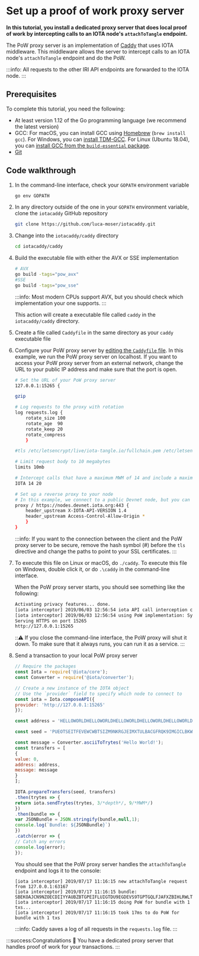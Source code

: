 # Set up a proof of work proxy server

**In this tutorial, you install a dedicated proxy server that does local proof of work by intercepting calls to an IOTA node's `attachToTangle` endpoint.**

The PoW proxy server is an implementation of [Caddy](https://caddyserver.com/) that uses IOTA middleware. This middleware allows the server to intercept calls to an IOTA node's `attachToTangle` endpoint and do the PoW.

:::info:
All requests to the other IRI API endpoints are forwarded to the IOTA node.
:::

## Prerequisites

To complete this tutorial, you need the following:

- At least version 1.12 of the Go programming language (we recommend the latest version)
- GCC: For macOS, you can install GCC using [Homebrew](https://brew.sh/) (`brew install gcc`). For Windows, you can [install TDM-GCC](http://tdm-gcc.tdragon.net/download). For Linux (Ubuntu 18.04), you can [install GCC from the `build-essential` package](https://linuxize.com/post/how-to-install-gcc-compiler-on-ubuntu-18-04/).
- [Git](https://git-scm.com/downloads)

## Code walkthrough

1. In the command-line interface, check your `GOPATH` environment variable

    ```bash
    go env GOPATH
    ````

2. In any directory outside of the one in your `GOPATH` environment variable, clone the `iotacaddy` GitHub repository

    ```bash
    git clone https://github.com/luca-moser/iotacaddy.git
    ```

3. Change into the `iotacaddy/caddy` directory

    ```bash
    cd iotacaddy/caddy
    ```

4. Build the executable file with either the AVX or SSE implementation

    ```bash
    # AVX
    go build -tags="pow_avx"
    #SSE
    go build -tags="pow_sse"
    ```

    :::info:
    Most modern CPUs support AVX, but you should check which implementation your one supports.
    :::

    This action will create a executable file called `caddy` in the `iotacaddy/caddy` directory.

5. Create a file called `Caddyfile` in the same directory as your `caddy` executable file

6. Configure your PoW proxy server by [editing the `Caddyfile` file](https://caddyserver.com/tutorial/caddyfile). In this example, we run the PoW proxy server on localhost. If you want to access your PoW proxy server from an external network, change the URL to your public IP address and make sure that the port is open. 

    ```bash
    # Set the URL of your PoW proxy server
    127.0.0.1:15265 {

    gzip

    # Log requests to the proxy with rotation
    log requests.log {
        rotate_size 100
        rotate_age  90
        rotate_keep 20
        rotate_compress
        }

    #tls /etc/letsencrypt/live/iota-tangle.io/fullchain.pem /etc/letsencrypt/live/iota-tangle.io/privkey.pem

    # Limit request body to 10 megabytes
    limits 10mb

    # Intercept calls that have a maximum MWM of 14 and include a maximum of 20 transactions per call
   IOTA 14 20

    # Set up a reverse proxy to your node
    # In this example, we connect to a public Devnet node, but you can also connect to your own node
    proxy / https://nodes.devnet.iota.org:443 {
        header_upstream X-IOTA-API-VERSION 1.4
        header_upstream Access-Control-Allow-Origin *
        }
    }
    ```

    :::info:
    If you want to the connection between the client and the PoW proxy server to be secure, remove the hash symbol (#) before the `tls` directive and change the paths to point to your SSL certificates.
    :::

7. To execute this file on Linux or macOS, do `./caddy`. To execute this file on Windows, double click it, or do `.\caddy` in the command-line interface.

    When the PoW proxy server starts, you should see something like the following:

    ```bash
    Activating privacy features... done.                                                                                             
    [iota interceptor] 2019/06/03 12:56:54 iota API call interception configured with max bundle txs limit of 20 and max MWM of 14   
    [iota interceptor] 2019/06/03 12:56:54 using PoW implementation: SyncAVX                                                                             
    Serving HTTPS on port 15265                                                                                                      
    http://127.0.0.1:15265
    ```

    :::warning:
    If you close the command-line interface, the PoW proxy will shut it down. To make sure that it always runs, you can run it as a service.
    :::

8. Send a transaction to your local PoW proxy server

    ```js
    // Require the packages
    const Iota = require('@iota/core');
    const Converter = require('@iota/converter');

    // Create a new instance of the IOTA object
    // Use the `provider` field to specify which node to connect to
    const iota = Iota.composeAPI({
    provider: 'http://127.0.0.1:15265'
    });

    const address = 'HELLOWORLDHELLOWORLDHELLOWORLDHELLOWORLDHELLOWORLDHELLOWORLDHELLOWORLDHELLOWORLDD';

    const seed = 'PUEOTSEITFEVEWCWBTSIZM9NKRGJEIMXTULBACGFRQK9IMGICLBKW9TTEVSDQMGWKBXPVCBMMCXWMNPDX';

    const message = Converter.asciiToTrytes('Hello World!');
    const transfers = [
    {
    value: 0,
    address: address,
    message: message
    }
    ];

   IOTA.prepareTransfers(seed, transfers)
    .then(trytes => {
    return iota.sendTrytes(trytes, 3/*depth*/, 9/*MWM*/)
    })
    .then(bundle => {
    var JSONBundle = JSON.stringify(bundle,null,1);
    console.log(`Bundle: ${JSONBundle}`)
    })
    .catch(error => {
    // Catch any errors
    console.log(error);
    });
    ```

    You should see that the PoW proxy server handles the `attachToTangle` endpoint and logs it to the console:

    ```
    [iota interceptor] 2019/07/17 11:16:15 new attachToTangle request from 127.0.0.1:63167
    [iota interceptor] 2019/07/17 11:16:15 bundle: SBEKOAJCN9NZOECDIIYYAUBZBTGPEIFLUIGTDU9EGDEVS9TGPTGQLFJAFXZBIHLRWLTAZLALRXOFOPTXB
    [iota interceptor] 2019/07/17 11:16:15 doing PoW for bundle with 1 txs...
    [iota interceptor] 2019/07/17 11:16:15 took 17ms to do PoW for bundle with 1 txs
    ```

    :::info:
    Caddy saves a log of all requests in the `requests.log` file.
    :::

:::success:Congratulations :tada:
You have a dedicated proxy server that handles proof of work for your transactions.
:::

